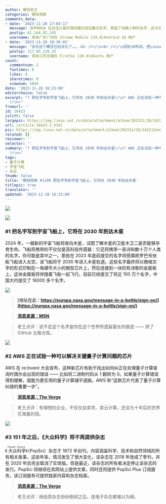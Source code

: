 ```yaml
---
author: 硬核老王
categories: 硬核观察
comments_data:
- date: '2023-11-28 17:03:17'
  message: 当年NASA 在去往火星的探测器已经征集过名字，我留了动画人物的名字，这次也会这样做。
  postip: 61.144.82.245
  username: 来自广东广州的 Chrome Mobile 119.0|Android 10 用户
- date: '2023-11-28 18:36:01'
  message: "杂志这个概念已经淡化了。。。<br />\r\n<br />\r\n回到30年前，把Linux.cn网站的文章打印出来成册，就是计算机界的《读者文摘》。。。"
  postip: 117.85.129.35
  username: 来自江苏无锡的 Firefox 120.0|Ubuntu 用户
count:
  commentnum: 2
  favtimes: 0
  likes: 0
  sharetimes: 0
  viewnum: 1844
date: '2023-11-28 16:23:00'
editorchoice: false
excerpt: "? 把名字写到宇宙飞船上，它将在 2030 年到达木星\r\n? AWS 正在试验一种可以解决关键量子计算问题的芯片\r\n? 151 年之后，《大众科学》将不再提供杂志\r\n»
  \r\n»"
fromurl: ''
id: 16423
islctt: false
largepic: https://img.linux.net.cn/data/attachment/album/202311/28/162211mny4srn5wo5arwuz.jpg
url: /article-16423-1.html
pic: https://img.linux.net.cn/data/attachment/album/202311/28/162211mny4srn5wo5arwuz.jpg.thumb.jpg
related: []
reviewer: ''
selector: ''
summary: "? 把名字写到宇宙飞船上，它将在 2030 年到达木星\r\n? AWS 正在试验一种可以解决关键量子计算问题的芯片\r\n? 151 年之后，《大众科学》将不再提供杂志\r\n»
  \r\n»"
tags:
- 量子计算
- 宇宙飞船
- 杂志
thumb: false
title: '硬核观察 #1199 把名字写到宇宙飞船上，它将在 2030 年到达木星'
titlepic: true
translator: ''
updated: '2023-11-28 16:23:00'
---
```


![](https://img.linux.net.cn/data/attachment/album/202311/28/162211mny4srn5wo5arwuz.jpg)


![](https://img.linux.net.cn/data/attachment/album/202311/28/162227pbhhh6xijpbpbiod.png)


### #1 把名字写到宇宙飞船上，它将在 2030 年到达木星


2024 年，一艘新的宇宙飞船将驶向木星，试图了解木星的卫星木卫二是否能够孕育生命。飞船将携带的不仅仅是高科技传感器：它还将携带一首诗和数十万个人类的名字。你可能是其中之一。那些在 2023 年底前提交的名字将搭乘欧罗巴号快船飞船进入太空，该飞船将于 2030 年进入木星轨道。这些名字最终将以微缩文字的形式印制在一角硬币大小的微型芯片上，然后连接到一块刻有诗歌的金属板上，这块金属板将伴随着飞船一起飞行。目前已经提交了将近 100 万个名字，中国大约提交了 16000 多个名字。


![](https://img.linux.net.cn/data/attachment/album/202311/28/162742wee3yn52haa0a55j.jpg)



> 
> **[地址在此：https://europa.nasa.gov/message-in-a-bottle/sign-on/](https://europa.nasa.gov/message-in-a-bottle/sign-on/)**
> 
> 
> 



> 
> **[消息来源：MSN](https://www.msn.com/en-us/news/technology/send-your-name-to-space-via-nasa-s-message-in-a-bottle/ar-AA1kb0GI)**
> 
> 
> 



> 
> 老王点评：说不定这个名字是你在这个世界所遗留最长的痕迹 —— 除了 GitHub 北极仓库。
> 
> 
> 


![](https://img.linux.net.cn/data/attachment/album/202311/28/162239gevvcaaeili2ies8.png)


### #2 AWS 正在试验一种可以解决关键量子计算问题的芯片


AWS 在 re:Invent 大会宣布，这种新芯片有助于找出如何纠正在处理量子计算查询时偶尔会出现的错误 —— 比如将二进制代码从 1 翻转为 0。如果量子计算错误得到缓解，就能为更实用的量子计算铺平道路。AWS 称“这款芯片代表了量子计算纠错的重要一步”。



> 
> **[消息来源：The Verge](https://www.theverge.com/2023/11/27/23979055/aws-is-experimenting-with-a-chip-that-can-solve-key-quantum-computing-problems)**
> 
> 
> 



> 
> 老王点评：有理想的企业，不仅仅会卖货、卖云计算，还会为十年后的世界花海量的钱。
> 
> 
> 


![](https://img.linux.net.cn/data/attachment/album/202311/28/162301v55b4pi585qq8ob9.png)


### #3 151 年之后，《大众科学》将不再提供杂志


《<ruby> 大众科学 <rt>  Popular Science </rt></ruby>》（PopSci）杂志于 1872 年创刊，内容涵盖科学、技术和自然领域的所有相关故事。这些年来，情况发生了很大变化，该杂志在 2018 年改成了季刊，并在 2020 年后完全取消了实体版。但是最近，该杂志的所有者决定停止该杂志的发行。PopSci 将继续在其网站上提供文章，同时还将提供 PopSci Plus 订阅服务，该订阅服务可提供独家内容和杂志档案。



> 
> **[消息来源：The Verge](https://www.theverge.com/2023/11/27/23978042/popular-science-digital-magazine-discontinued)**
> 
> 
> 



> 
> 老王点评：继纸质杂志纷纷倒闭之后，连电子杂志都难以为继。
> 
> 
>